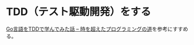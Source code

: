TDD（テスト駆動開発）をする
====

[Go言語をTDDで学んでみた話 – 時を超えたプログラミングの道](https://twop.agile.esm.co.jp/learning-go-lang-by-tdd-8326723d9362)を参考にすすめる。